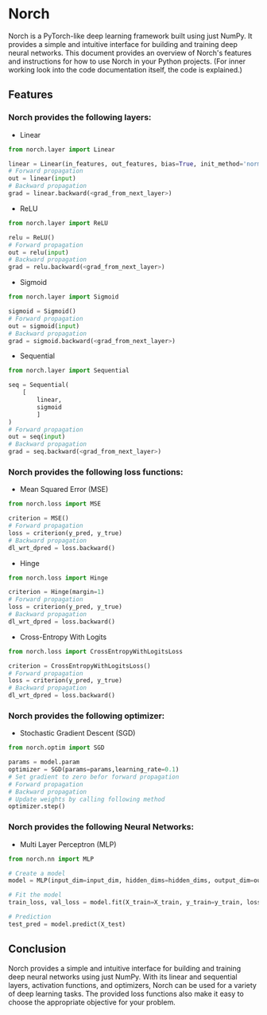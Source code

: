 # Norch
Norch is a PyTorch-like deep learning framework built using just NumPy. It provides a simple and intuitive interface for building and training deep neural networks.
This document provides an overview of Norch's features and instructions for how to use Norch in your Python projects.
(For inner working look into the code documentation itself, the code is explained.)

## Features
### Norch provides the following layers:
- Linear  
```python
from norch.layer import Linear

linear = Linear(in_features, out_features, bias=True, init_method='normal')
# Forward propagation
out = linear(input)
# Backward propagation
grad = linear.backward(<grad_from_next_layer>)
```
- ReLU
```python
from norch.layer import ReLU

relu = ReLU()
# Forward propagation
out = relu(input)
# Backward propagation
grad = relu.backward(<grad_from_next_layer>)
```
- Sigmoid
```python
from norch.layer import Sigmoid

sigmoid = Sigmoid()
# Forward propagation
out = sigmoid(input)
# Backward propagation
grad = sigmoid.backward(<grad_from_next_layer>)
```

- Sequential
```python
from norch.layer import Sequential

seq = Sequential(
    [
        linear,
        sigmoid
        ]
)
# Forward propagation
out = seq(input)
# Backward propagation
grad = seq.backward(<grad_from_next_layer>)
```

### Norch provides the following loss functions:
- Mean Squared Error (MSE)
```python
from norch.loss import MSE

criterion = MSE()
# Forward propagation
loss = criterion(y_pred, y_true)
# Backward propagation
dl_wrt_dpred = loss.backward()
```
- Hinge 
```python
from norch.loss import Hinge

criterion = Hinge(margin=1)
# Forward propagation
loss = criterion(y_pred, y_true)
# Backward propagation
dl_wrt_dpred = loss.backward()
```
- Cross-Entropy With Logits
```python
from norch.loss import CrossEntropyWithLogitsLoss

criterion = CrossEntropyWithLogitsLoss()
# Forward propagation
loss = criterion(y_pred, y_true)
# Backward propagation
dl_wrt_dpred = loss.backward()
```

### Norch provides the following optimizer:
- Stochastic Gradient Descent (SGD)
```python
from norch.optim import SGD

params = model.param
optimizer = SGD(params=params,learning_rate=0.1)
# Set gradient to zero befor forward propagation
# Forward propagation
# Backward propagation
# Update weights by calling following method
optimizer.step()
```

### Norch provides the following Neural Networks:
- Multi Layer Perceptron (MLP)
```python
from norch.nn import MLP

# Create a model
model = MLP(input_dim=input_dim, hidden_dims=hidden_dims, output_dim=output_dim, init_method='normal', activation='sigmoid', verbose=True)

# Fit the model
train_loss, val_loss = model.fit(X_train=X_train, y_train=y_train, loss_fn=loss_fn, optimizer_fn=optimizer, X_val=X_test, y_val=y_test, batch_size=batch_size, epochs=epochs, patience=patience)

# Prediction
test_pred = model.predict(X_test)
```

## Conclusion
Norch provides a simple and intuitive interface for building and training deep neural networks using just NumPy. With its linear and sequential layers, activation functions, and optimizers, Norch can be used for a variety of deep learning tasks. The provided loss functions also make it easy to choose the appropriate objective for your problem.


